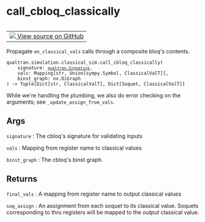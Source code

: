 # call_cbloq_classically


<table class="tfo-notebook-buttons tfo-api nocontent" align="left">
<td>
  <a target="_blank" href="https://github.com/quantumlib/Qualtran/blob/main/qualtran/simulation/classical_sim.py#L178-L221">
    <img src="https://www.tensorflow.org/images/GitHub-Mark-32px.png" />
    View source on GitHub
  </a>
</td>
</table>



Propagate `on_classical_vals` calls through a composite bloq's contents.


<pre class="devsite-click-to-copy prettyprint lang-py tfo-signature-link">
<code>qualtran.simulation.classical_sim.call_cbloq_classically(
    signature: <a href="../../../qualtran/Signature.html"><code>qualtran.Signature</code></a>,
    vals: Mapping[str, Union[sympy.Symbol, ClassicalValT]],
    binst_graph: nx.DiGraph
) -> Tuple[Dict[str, ClassicalValT], Dict[Soquet, ClassicalValT]]
</code></pre>



<!-- Placeholder for "Used in" -->

While we're handling the plumbing, we also do error checking on the arguments; see
`_update_assign_from_vals`.

<h2 class="add-link">Args</h2>

`signature`<a id="signature"></a>
: The cbloq's signature for validating inputs

`vals`<a id="vals"></a>
: Mapping from register name to classical values

`binst_graph`<a id="binst_graph"></a>
: The cbloq's binst graph.




<h2 class="add-link">Returns</h2>

`final_vals`<a id="final_vals"></a>
: A mapping from register name to output classical values

`soq_assign`<a id="soq_assign"></a>
: An assignment from each soquet to its classical value. Soquets
  corresponding to thru registers will be mapped to the *output* classical
  value.


